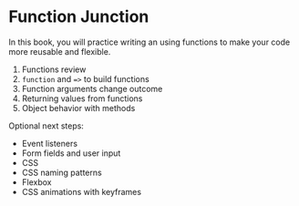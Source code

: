 # Function Junction

In this book, you will practice writing an using functions to make your code more reusable and flexible.

1. Functions review
1. `function` and `=>` to build functions
1. Function arguments change outcome
1. Returning values from functions
1. Object behavior with methods

Optional next steps:

* Event listeners
* Form fields and user input
* CSS
* CSS naming patterns
* Flexbox
* CSS animations with keyframes